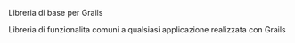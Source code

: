 Libreria di base per Grails

Libreria di funzionalita comuni a qualsiasi applicazione realizzata con Grails